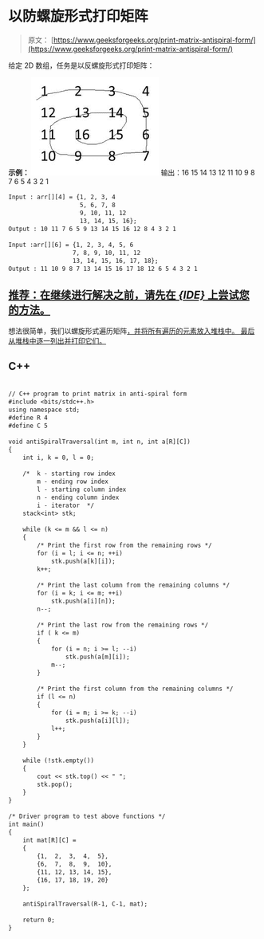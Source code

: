 # 以防螺旋形式打印矩阵

> 原文： [https://www.geeksforgeeks.org/print-matrix-antispiral-form/](https://www.geeksforgeeks.org/print-matrix-antispiral-form/)

给定 2D 数组，任务是以反螺旋形式打印矩阵：

**示例：**
[![spiral](img/efba9209671638c17348ccb8017fde31.png)](https://media.geeksforgeeks.org/wp-content/uploads/spiral1.jpg) 
输出：16 15 14 13 12 11 10 9 8 7 6 5 4 3 2 1

```
Input : arr[][4] = {1, 2, 3, 4
                    5, 6, 7, 8
                    9, 10, 11, 12
                    13, 14, 15, 16};
Output : 10 11 7 6 5 9 13 14 15 16 12 8 4 3 2 1

Input :arr[][6] = {1, 2, 3, 4, 5, 6
                  7, 8, 9, 10, 11, 12
                  13, 14, 15, 16, 17, 18};
Output : 11 10 9 8 7 13 14 15 16 17 18 12 6 5 4 3 2 1

```

## [推荐：在继续进行解决之前，请先在 ***<u>{IDE}</u>*** 上尝试您的方法。](https://ide.geeksforgeeks.org/)

想法很简单，我们以螺旋形式遍历矩阵[，并将所有遍历的元素放入堆栈中。 最后从堆栈中逐一列出并打印它们。](https://www.geeksforgeeks.org/print-a-given-matrix-in-spiral-form/) 

## C++ 

```

// C++ program to print matrix in anti-spiral form 
#include <bits/stdc++.h> 
using namespace std; 
#define R 4 
#define C 5 

void antiSpiralTraversal(int m, int n, int a[R][C]) 
{ 
    int i, k = 0, l = 0; 

    /*  k - starting row index 
        m - ending row index 
        l - starting column index 
        n - ending column index 
        i - iterator  */
    stack<int> stk; 

    while (k <= m && l <= n) 
    { 
        /* Print the first row from the remaining rows */
        for (i = l; i <= n; ++i) 
            stk.push(a[k][i]); 
        k++; 

        /* Print the last column from the remaining columns */
        for (i = k; i <= m; ++i) 
            stk.push(a[i][n]); 
        n--; 

        /* Print the last row from the remaining rows */
        if ( k <= m) 
        { 
            for (i = n; i >= l; --i) 
                stk.push(a[m][i]); 
            m--; 
        } 

        /* Print the first column from the remaining columns */
        if (l <= n) 
        { 
            for (i = m; i >= k; --i) 
                stk.push(a[i][l]); 
            l++; 
        } 
    } 

    while (!stk.empty()) 
    { 
        cout << stk.top() << " "; 
        stk.pop(); 
    } 
} 

/* Driver program to test above functions */
int main() 
{ 
    int mat[R][C] = 
    { 
        {1,  2,  3,  4,  5}, 
        {6,  7,  8,  9,  10}, 
        {11, 12, 13, 14, 15}, 
        {16, 17, 18, 19, 20} 
    }; 

    antiSpiralTraversal(R-1, C-1, mat); 

    return 0; 
} 

```